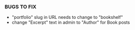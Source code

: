 ### BUGS TO FIX

- "portfolio" slug in URL needs to change to "bookshelf"
- change "Excerpt" text in admin to "Author" for Book posts 